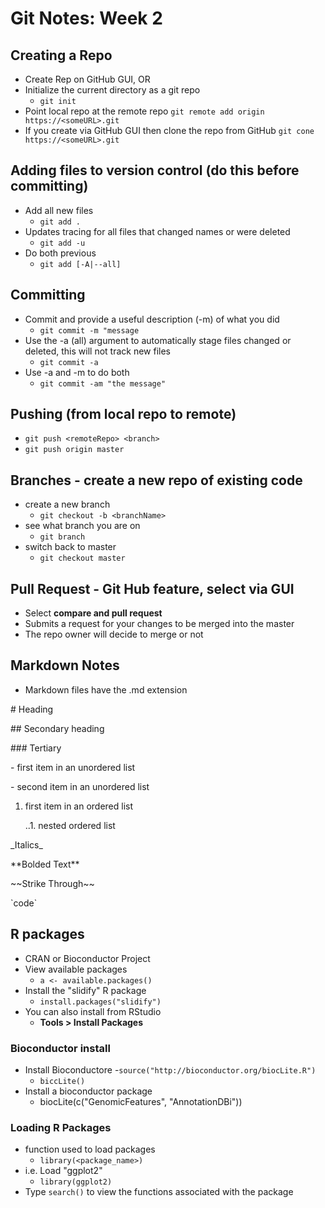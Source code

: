 # Git Notes: Week 2

## Creating a Repo
- Create Rep on GitHub GUI, OR
- Initialize the current directory as a git repo
    - `git init`
- Point local repo at the remote repo
    `git remote add origin https://<someURL>.git`
- If you create via GitHub GUI then clone the repo from GitHub
    `git cone https://<someURL>.git`

## Adding files to version control (do this before committing)
- Add all new files
    - `git add .`
- Updates tracing for all files that changed names or were deleted
    - `git add -u`
- Do both previous
    - `git add [-A|--all]`

## Committing
- Commit and provide a useful description (-m) of what you did
    - `git commit -m "message`
- Use the -a (all) argument to automatically stage files changed or deleted, this will not track new files
    - `git commit -a`
- Use -a and -m to do both
    - `git commit -am "the message"`

## Pushing (from local repo to remote)
- `git push <remoteRepo> <branch>`
- `git push origin master`

## Branches - create a new repo of existing code
- create a new branch
    - `git checkout -b <branchName>`
- see what branch you are on
    - `git branch`
- switch back to master
    - `git checkout master`

## Pull Request - Git Hub feature, select via GUI
- Select **compare and pull request**
- Submits a request for your changes to be merged into the master
- The repo owner will decide to merge or not

## Markdown Notes
- Markdown files have the .md extension

\# Heading

\#\# Secondary heading

\#\#\# Tertiary

\- first item in an unordered list

\- second item in an unordered list

1. first item in an ordered list

    \.\.1. nested ordered list

\_Italics\_

\*\*Bolded Text\*\*

\~\~Strike Through\~\~

\`code\`

## R packages
- CRAN or Bioconductor Project
- View available packages
    - `a <- available.packages()`
- Install the "slidify" R package
    - `install.packages("slidify")`
- You can also install from RStudio
    - **Tools > Install Packages**

### Bioconductor install
- Install Bioconductore 
    -`source("http://bioconductor.org/biocLite.R")`
    - `biccLite()`
- Install a bioconductor package
    - biocLite(c("GenomicFeatures", "AnnotationDBi"))

### Loading R Packages
- function used to load packages
    - `library(<package_name>)`
- i.e. Load "ggplot2"
    - `library(ggplot2)`
- Type `search()` to view the functions associated with the package
